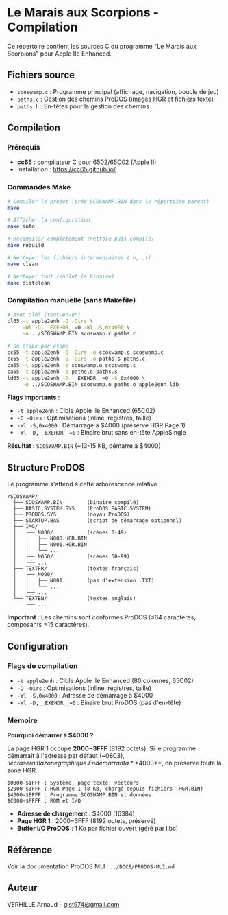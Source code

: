 # Le Marais aux Scorpions - Compilation

Ce répertoire contient les sources C du programme "Le Marais aux Scorpions" pour Apple IIe Enhanced.

## Fichiers source

- `scoswamp.c` : Programme principal (affichage, navigation, boucle de jeu)
- `paths.c` : Gestion des chemins ProDOS (images HGR et fichiers texte)
- `paths.h` : En-têtes pour la gestion des chemins

## Compilation

### Prérequis

- **cc65** : compilateur C pour 6502/65C02 (Apple II)
- Installation : https://cc65.github.io/

### Commandes Make

```bash
# Compiler le projet (crée SCOSWAMP.BIN dans le répertoire parent)
make

# Afficher la configuration
make info

# Recompiler complètement (nettoie puis compile)
make rebuild

# Nettoyer les fichiers intermédiaires (.o, .s)
make clean

# Nettoyer tout (inclut le binaire)
make distclean
```

### Compilation manuelle (sans Makefile)

```bash
# Avec cl65 (tout-en-un)
cl65 -t apple2enh -O -Oirs \
     -Wl -D,__EXEHDR__=0 -Wl -S,0x4000 \
     -o ../SCOSWAMP.BIN scoswamp.c paths.c

# Ou étape par étape
cc65 -t apple2enh -O -Oirs -o scoswamp.s scoswamp.c
cc65 -t apple2enh -O -Oirs -o paths.s paths.c
ca65 -t apple2enh -o scoswamp.o scoswamp.s
ca65 -t apple2enh -o paths.o paths.s
ld65 -t apple2enh -D __EXEHDR__=0 -S 0x4000 \
     -o ../SCOSWAMP.BIN scoswamp.o paths.o apple2enh.lib
```

**Flags importants :**
- `-t apple2enh` : Cible Apple IIe Enhanced (65C02)
- `-O -Oirs` : Optimisations (inline, registres, taille)
- `-Wl -S,0x4000` : Démarrage à $4000 (préserve HGR Page 1)
- `-Wl -D,__EXEHDR__=0` : Binaire brut sans en-tête AppleSingle

**Résultat :** `SCOSWAMP.BIN` (~13-15 KB, démarre à $4000)

## Structure ProDOS

Le programme s'attend à cette arborescence relative :

```
/SCOSWAMP/
  ├── SCOSWAMP.BIN        (binaire compilé)
  ├── BASIC.SYSTEM.SYS    (ProDOS BASIC.SYSTEM)
  ├── PRODOS.SYS          (noyau ProDOS)
  ├── STARTUP.BAS         (script de démarrage optionnel)
  ├── IMG/
  │   ├── N000/           (scènes 0-49)
  │   │   ├── N000.HGR.BIN
  │   │   ├── N001.HGR.BIN
  │   │   └── ...
  │   ├── N050/           (scènes 50-99)
  │   └── ...
  ├── TEXTFR/             (textes français)
  │   ├── N000/
  │   │   ├── N001        (pas d'extension .TXT)
  │   │   └── ...
  │   └── ...
  └── TEXTEN/             (textes anglais)
      └── ...
```

**Important** : Les chemins sont conformes ProDOS (≤64 caractères, composants ≤15 caractères).

## Configuration

### Flags de compilation

- `-t apple2enh` : Cible Apple IIe Enhanced (80 colonnes, 65C02)
- `-O -Oirs` : Optimisations (inline, registres, taille)
- `-Wl -S,0x4000` : Adresse de démarrage à $4000
- `-Wl -D,__EXEHDR__=0` : Binaire brut ProDOS (pas d'en-tête)

### Mémoire

**Pourquoi démarrer à $4000 ?**

La page HGR 1 occupe **$2000-$3FFF** (8192 octets). Si le programme démarrait à l'adresse par défaut (~$0803), il écraserait la zone graphique. En démarrant à **$4000**, on préserve toute la zone HGR.

```
$0000-$1FFF : Système, page texte, vecteurs
$2000-$3FFF : HGR Page 1 (8 KB, chargé depuis fichiers .HGR.BIN)
$4000-$BFFF : Programme SCOSWAMP.BIN et données
$C000-$FFFF : ROM et I/O
```

- **Adresse de chargement** : $4000 (16384)
- **Page HGR 1** : $2000-$3FFF (8192 octets, préservé)
- **Buffer I/O ProDOS** : 1 Ko par fichier ouvert (géré par libc)

## Référence

Voir la documentation ProDOS MLI : `../DOCS/PRODOS-MLI.md`

## Auteur

VERHILLE Arnaud - gist974@gmail.com

